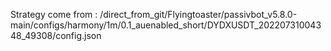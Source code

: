 Strategy come from : /direct_from_git/Flyingtoaster/passivbot_v5.8.0-main/configs/harmony/1m/0.1_auenabled_short/DYDXUSDT_20220731004348_49308/config.json